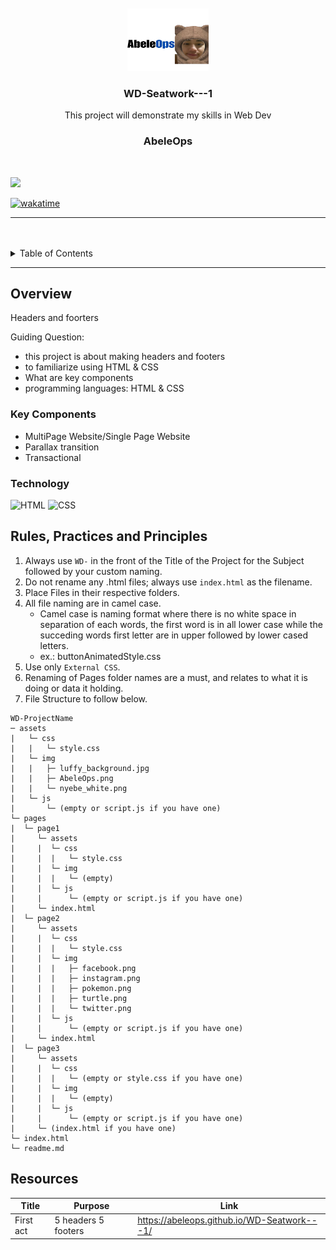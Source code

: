 <a name="readme-top">

<br/>

<br />
<div align="center">
  <a href="https://github.com/Abeleops/">
  <!-- TODO: If you want to add logo or banner you can add it here -->
    <img src="./assets/img/AbeleOps.png" alt="Nyebe" width="130" height="100">
  </a>
<!-- TODO: Change Title to the name of the title of your Project -->

  <h3 align="center">WD-Seatwork---1</h3>
</div>
<!-- TODO: Make a short description -->
<div align="center">
  This project will demonstrate my skills in Web Dev 

  <h3 align="center">AbeleOps</h3>
</div>
<!-- TODO: Make a short description -->
<div align="center">
  

</div>
<br />

<!-- TODO: Change the zyx-0314 into your github username  -->
<!-- TODO: Change the WD-Template-Project into the same name of your folder -->
![](https://visit-counter.vercel.app/counter.png?page=AbeleOps/WD-Seatwork---1)

[![wakatime](https://wakatime.com/badge/user/018dd99a-4985-4f98-8216-6ca6fe2ce0f8/project/63501637-9a31-42f0-960d-4d0ab47977f8.svg)](https://wakatime.com/badge/user/018dd99a-4985-4f98-8216-6ca6fe2ce0f8/project/63501637-9a31-42f0-960d-4d0ab47977f8)

---

<br />
<br />

<!-- TODO: If you want to add more layers for your readme -->
<details>
  <summary>Table of Contents</summary>
  <ol>
    <li>
      <a href="#overview">Overview</a>
      <ol>
        <li>
          <a href="#key-components">Key Components</a>
        </li>
        <li>
          <a href="#technology">Technology</a>
        </li>
      </ol>
    </li>
    <li>
      <a href="#rule,-practices-and-principles">Rules, Practices and Principles</a>
    </li>
    <li>
      <a href="#resources">Resources</a>
    </li>
  </ol>
</details>

---

## Overview

<!-- TODO: To be changed -->
<!-- The following are just sample -->
Headers and foorters

Guiding Question:
- this project is about making headers and footers
- to familiarize using HTML & CSS
- What are key components
- programming languages: HTML & CSS

### Key Components
<!-- TODO: List of Key Components -->
<!-- The following are just sample -->
- MultiPage Website/Single Page Website
- Parallax transition
- Transactional

### Technology
<!-- TODO: List of Technology Used -->
![HTML](https://img.shields.io/badge/HTML-E34F26?style=for-the-badge&logo=html5&logoColor=white)
![CSS](https://img.shields.io/badge/CSS-1572B6?style=for-the-badge&logo=css3&logoColor=white)


## Rules, Practices and Principles
1. Always use `WD-` in the front of the Title of the Project for the Subject followed by your custom naming.
2. Do not rename any .html files; always use `index.html` as the filename.
3. Place Files in their respective folders.
4. All file naming are in camel case.
   - Camel case is naming format where there is no white space in separation of each words, the first word is in all lower case while the succeding words first letter are in upper followed by lower cased letters.
   - ex.: buttonAnimatedStyle.css
5. Use only `External CSS`.
6. Renaming of Pages folder names are a must, and relates to what it is doing or data it holding.
7. File Structure to follow below.

```
WD-ProjectName
─ assets
|   └─ css
|   |   └─ style.css
|   └─ img
|   |   ├─ luffy_background.jpg
|   |   ├─ AbeleOps.png
|   |   └─ nyebe_white.png
|   └─ js
|       └─ (empty or script.js if you have one)
└─ pages
|  └─ page1
|     └─ assets
|     |  └─ css
|     |  |   └─ style.css
|     |  └─ img
|     |  |   └─ (empty)
|     |  └─ js
|     |      └─ (empty or script.js if you have one)
|     └─ index.html
|  └─ page2
|     └─ assets
|     |  └─ css
|     |  |   └─ style.css
|     |  └─ img
|     |  |   ├─ facebook.png
|     |  |   ├─ instagram.png
|     |  |   ├─ pokemon.png
|     |  |   ├─ turtle.png
|     |  |   └─ twitter.png
|     |  └─ js
|     |      └─ (empty or script.js if you have one)
|     └─ index.html
|  └─ page3
|     └─ assets
|     |  └─ css
|     |  |   └─ (empty or style.css if you have one)
|     |  └─ img
|     |  |   └─ (empty)
|     |  └─ js
|     |      └─ (empty or script.js if you have one)
|     └─ (index.html if you have one)
└─ index.html
└─ readme.md
```

## Resources

<!-- TODO: Add References -->
| Title | Purpose | Link |
|-|-|-|
| First act | 5 headers 5 footers| https://abeleops.github.io/WD-Seatwork---1/ |
